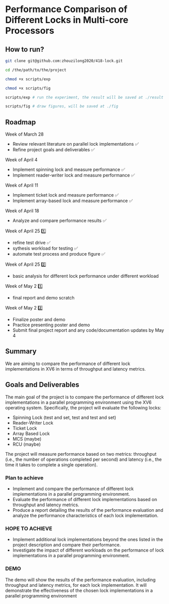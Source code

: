 
# Performance Comparison of Different Locks in Multi-core Processors

## How to run?
```bash
git clone git@github.com:zhouzilong2020/418-lock.git

cd /the/path/to/the/project

chmod +x scripts/exp

chmod +x scripts/fig

scripts/exp # run the experiment, the result will be saved at ./result

scripts/fig # draw figures, will be saved at ./fig
```

## Roadmap
Week of March 28
- Review relevant literature on parallel lock implementations :white_check_mark:
- Refine project goals and deliverables :white_check_mark:
    
Week of April 4
-  Implement spinning lock and measure performance :white_check_mark:
-  Implement reader-writer lock and measure performance :white_check_mark:
    
Week of April 11
- Implement ticket lock and measure performance :white_check_mark:
- Implement array-based lock and measure performance :white_check_mark:
    
Week of April 18
-  Analyze and compare performance results  :white_check_mark:    
    
Week of April 25 :one:
-  refine test drive :white_check_mark:
-  sythesis workload for testing :white_check_mark:
-  automate test process and produce figure :white_check_mark:

Week of April 25 :two:
- basic analysis for different lock performance under different workload

Week of May 2 :one:
- final report and demo scratch

Week of May 2 :two:
-  Finalize poster and demo 
- Practice presenting poster and demo
- Submit final project report and any code/documentation updates by May 4


## Summary
We are aiming to compare the performance of different lock implementations in XV6 in terms of throughput and latency metrics.

## Goals and Deliverables
The main goal of the project is to compare the performance of different lock implementations in a parallel programming environment using the XV6 operating system. Specifically, the project will evaluate the following locks: 
- Spinning Lock (test and set, test and test and set)
- Reader-Writer Lock
- Ticket Lock
- Array Based Lock 
- MCS (maybe) 
- RCU (maybe) 

The project will measure performance based on two metrics: throughput (i.e., the number of operations completed per second) and latency (i.e., the time it takes to complete a single operation).

  

### Plan to achieve
- Implement and compare the performance of different lock implementations in a parallel programming environment.
- Evaluate the performance of different lock implementations based on throughput and latency metrics.
- Produce a report detailing the results of the performance evaluation and analyze the performance characteristics of each lock implementation.

### HOPE TO ACHIEVE
- Implement additional lock implementations beyond the ones listed in the project description and compare their performance.
- Investigate the impact of different workloads on the performance of lock implementations in a parallel programming environment.

### DEMO
The demo will show the results of the performance evaluation, including throughput and latency metrics, for each lock implementation. It will demonstrate the effectiveness of the chosen lock implementations in a parallel programming environment